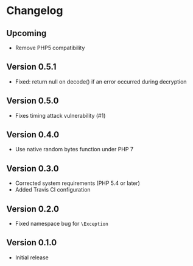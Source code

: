 # Changelog

## Upcoming

- Remove PHP5 compatibility

## Version 0.5.1

- Fixed: return null on decode() if an error occurred during decryption

## Version 0.5.0

- Fixes timing attack vulnerability (#1)

## Version 0.4.0

- Use native random bytes function under PHP 7

## Version 0.3.0

- Corrected system requirements (PHP 5.4 or later)
- Added Travis CI configuration

## Version 0.2.0

- Fixed namespace bug for `\Exception`

## Version 0.1.0

- Initial release
